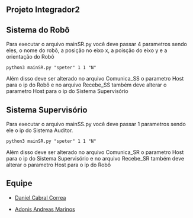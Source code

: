 ## Projeto Integrador2

## Sistema do Robô

Para executar o arquivo mainSR.py você deve passar 4 parametros sendo eles, o nome do robô, a posição no eixo x, a poisção do eixo y e a orientação do Robô
```
python3 mainSR.py "speter" 1 1 "N"
```
Além disso deve ser alterado no arquivo Comunica_SS o parametro Host para o ip do Robô e no arquivo Recebe_SS também deve alterar o parametro Host para o ip do Sistema Supervisório

## Sistema Supervisório

Para executar o arquivo mainSS.py você deve passar 1 parametros sendo ele o ip do Sistema Auditor.
```
python3 mainSR.py "speter" 1 1 "N"
```
Além disso deve ser alterado no arquivo Comunica_SR o parametro Host para o ip do Sistema Supervisório e no arquivo Recebe_SR também deve alterar o parametro Host para o ip do Robô

## Equipe
  * [Daniel Cabral Correa](https://github.com/Danehko)
  - [Adonis Andreas Marinos](https://github.com/adonismarinos)
